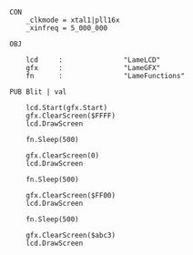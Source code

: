 
    CON
        _clkmode = xtal1|pll16x
        _xinfreq = 5_000_000

    OBJ

        lcd     :               "LameLCD"
        gfx     :               "LameGFX"
        fn      :               "LameFunctions"

    PUB Blit | val

        lcd.Start(gfx.Start)
        gfx.ClearScreen($FFFF)
        lcd.DrawScreen

        fn.Sleep(500)

        gfx.ClearScreen(0)
        lcd.DrawScreen

        fn.Sleep(500)

        gfx.ClearScreen($FF00)
        lcd.DrawScreen

        fn.Sleep(500)

        gfx.ClearScreen($abc3)
        lcd.DrawScreen
